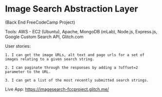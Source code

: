 # Image Search Abstraction Layer

(Back End FreeCodeCamp Project)

Tools: AWS - EC2 (Ubuntu), Apache, MongoDB (mLab), Node.js, Express.js, Google Custom Search API, Glitch.com

User stories:

    1. I can get the image URLs, alt text and page urls for a set of images relating to a given search string.

    2. I can paginate through the responses by adding a ?offset=2 parameter to the URL.

    3. I can get a list of the most recently submitted search strings.

Live App: https://imagesearch-fccproject.glitch.me/
